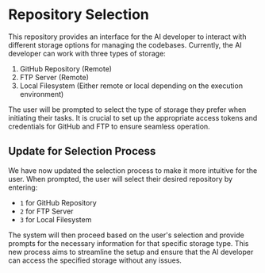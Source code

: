 
# Repository Selection

This repository provides an interface for the AI developer to interact with different 
storage options for managing the codebases. Currently, the AI developer can work with
three types of storage:

1. GitHub Repository (Remote)
2. FTP Server (Remote)
3. Local Filesystem (Either remote or local depending on the execution environment)

The user will be prompted to select the type of storage they prefer when initiating 
their tasks. It is crucial to set up the appropriate access tokens and credentials 
for GitHub and FTP to ensure seamless operation.

## Update for Selection Process

We have now updated the selection process to make it more intuitive for the user. 
When prompted, the user will select their desired repository by entering:

- `1` for GitHub Repository
- `2` for FTP Server
- `3` for Local Filesystem

The system will then proceed based on the user's selection and provide prompts for
the necessary information for that specific storage type. This new process aims to
streamline the setup and ensure that the AI developer can access the specified
storage without any issues.
